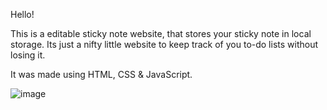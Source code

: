 Hello!

This is a editable sticky note website, that stores your sticky note in local storage.
Its just a nifty little website to keep track of you to-do lists without losing it.

It was made using HTML, CSS & JavaScript.

![image](https://user-images.githubusercontent.com/91238126/191896072-ceb00ed4-a0c7-4249-a462-5d621bc6070a.png)
